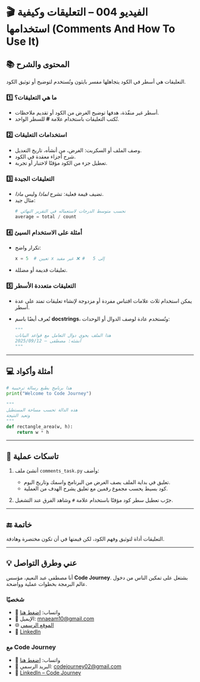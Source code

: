 # 🎬 الفيديو 004 – التعليقات وكيفية استخدامها (Comments And How To Use It)

## 📚 المحتوى والشرح
التعليقات هي أسطر في الكود يتجاهلها مفسر بايثون وتُستخدم لتوضيح أو توثيق الكود.

### 1️⃣ ما هي التعليقات؟
- أسطر غير منفّذة، هدفها توضيح الغرض من الكود أو تقديم ملاحظات.
- تُكتب التعليقات باستخدام علامة **#** للسطر الواحد.

### 2️⃣ استخدامات التعليقات
- وصف الملف أو السكربت: الغرض، من أنشأه، تاريخ التعديل.
- شرح أجزاء معقدة في الكود.
- تعطيل جزء من الكود مؤقتًا لاختبار أو تجربة.

### 3️⃣ التعليقات الجيدة
- تضيف قيمة فعلية: تشرح *لماذا* وليس *ماذا*.
- مثال جيد:
  ```python
  # نحسب متوسط الدرجات لاستعماله في التقرير النهائي
  average = total / count
  ```

### 4️⃣ أمثلة على الاستخدام السيئ

* تكرار واضح:

  ```python
  x = 5  # تعيين x إلى 5   # ❌ غير مفيد
  ```
* تعليقات قديمة أو مضللة.

### 5️⃣ التعليقات متعددة الأسطر

* يمكن استخدام ثلاث علامات اقتباس مفردة أو مزدوجة لإنشاء تعليقات تمتد على عدة أسطر.
* تُعرف أيضًا باسم **docstrings**، وتُستخدم عادة لوصف الدوال أو الوحدات:

  ```python
  """
  هذا الملف يحوي دوال التعامل مع قواعد البيانات
  أنشئه: مصطفى – 2025/09/12
  """
  ```

---

## 💻 أمثلة وأكواد

```python
# هذا برنامج يطبع رسالة ترحيبية
print("Welcome to Code Journey")

"""
هذه الدالة تحسب مساحة المستطيل
وتعيد النتيجة
"""
def rectangle_area(w, h):
    return w * h
```

---

## 📝 تاسكات عملية

1. أنشئ ملف `comments_task.py` وأضف:

   * تعليق في بداية الملف يصف الغرض من البرنامج واسمك وتاريخ اليوم.
   * كود بسيط يحسب مجموع رقمين مع تعليق يشرح الهدف من العملية.
2. جرّب تعطيل سطر كود مؤقتًا باستخدام علامة `#` وشاهد الفرق عند التشغيل.

---

## 🔚 خاتمة

التعليقات أداة لتوثيق وفهم الكود، لكن قيمتها في أن تكون مختصرة وهادفة.

---


## 💡 عني وطرق التواصل


أنا مصطفى عبد النعيم، مؤسس **Code Journey**.
بشتغل على تمكين الناس من دخول عالم البرمجة بخطوات عملية وواضحة.


### شخصيًا
- 💬 واتساب: [اضغط هنا](https://wa.me/201114938410)
- 📧 الإيميل: mnaeam10@gmail.com  
- 🌐 [الموقع الرسمي](https://mostafa-naeam-web.vercel.app/)  
- 💼 [LinkedIn](https://www.linkedin.com/in/mostafa-naeam/)

### مع Code Journey
- 💬 واتساب: [اضغط هنا](https://wa.me/201555303227)
- 📩 البريد الرسمي: codejourney02@gmail.com  
- 💼 [LinkedIn – Code Journey](https://www.linkedin.com/company/code-journey25/)
